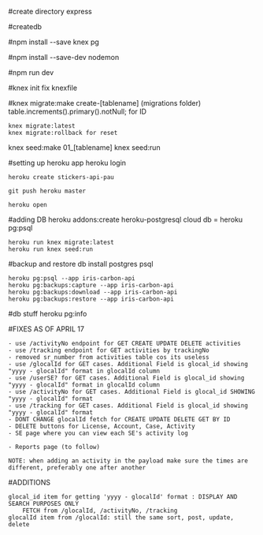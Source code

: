 #create directory
	express

#createdb

#npm install --save knex pg

#npm install --save-dev nodemon

#npm run dev

#knex init
	fix knexfile

#knex migrate:make create-[tablename]
	(migrations folder)
	table.increments().primary().notNull; for ID

    knex migrate:latest
    knex migrate:rollback for reset

knex seed:make 01_[tablename]
knex seed:run

#setting up heroku app
    heroku login

    heroku create stickers-api-pau

    git push heroku master

    heroku open

#adding DB
    heroku addons:create heroku-postgresql
    cloud db = heroku pg:psql

    heroku run knex migrate:latest
    heroku run knex seed:run

#backup and restore db
    install postgres psql

    heroku pg:psql --app iris-carbon-api
    heroku pg:backups:capture --app iris-carbon-api
    heroku pg:backups:download --app iris-carbon-api
    heroku pg:backups:restore --app iris-carbon-api

#db stuff
    heroku pg:info
    


#FIXES AS OF APRIL 17

    - use /activityNo endpoint for GET CREATE UPDATE DELETE activities
    - use /tracking endpoint for GET activities by trackingNo
    - removed sr_number from activities table cos its useless 
    - use /glocalId for GET cases. Additional Field is glocal_id showing "yyyy - glocalId" format in glocalId column
    - use /userSE? for GET cases. Additional Field is glocal_id showing "yyyy - glocalId" format in glocalId column
    - use /activityNo for GET cases. Additional Field is glocal_id SHOWING "yyyy - glocalId" format
    - use /tracking for GET cases. Additional Field is glocal_id showing "yyyy - glocalId" format
    - DONT CHANGE glocalId fetch for CREATE UPDATE DELETE GET BY ID
    - DELETE buttons for License, Account, Case, Activity
    - SE page where you can view each SE's activity log

    - Reports page (to follow)

    NOTE: when adding an activity in the payload make sure the times are different, preferably one after another

#ADDITIONS 

    glocal_id item for getting 'yyyy - glocalId' format : DISPLAY AND SEARCH PURPOSES ONLY
        FETCH from /glocalId, /activityNo, /tracking
    glocalId item from /glocalId: still the same sort, post, update, delete